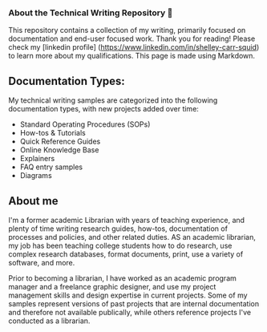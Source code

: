 ### About the Technical Writing Repository 👋

This repository contains a collection of my writing, primarily focused on documentation and end-user focused work. Thank you for reading! Please check my [linkedin profile] (https://www.linkedin.com/in/shelley-carr-squid) to learn more about my qualifications. This page is made using Markdown.
<!--
**Bibliosquid/bibliosquid** is a ✨ _special_ ✨ repository because its `README.md` (this file) appears on your GitHub profile. -->

## Documentation Types:

My technical writing samples are categorized into the following documentation types, with new projects added over time:

- Standard Operating Procedures (SOPs)
- How-tos & Tutorials
- Quick Reference Guides
- Online Knowledge Base
- Explainers
- FAQ entry samples
- Diagrams

## About me

I'm a former academic Librarian with years of teaching experience, and plenty of time writing research guides, how-tos, documentation of processes and policies, and other related duties. AS an academic librarian, my job has been teaching college students how to do research, use complex research databases, format documents, print, use a variety of software, and more.

Prior to becoming a librarian, I have worked as an academic program manager and a freelance graphic designer, and use my project management skills and design expertise in current projects. Some of my samples represent versions of past projects that are internal documentation and therefore not available publically, while others reference projects I've conducted as a librarian. 


